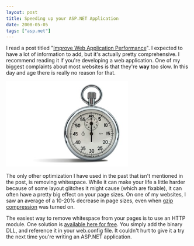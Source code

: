 ```yaml
---
layout: post
title: Speeding up your ASP.NET Application
date: 2008-05-05
tags: ["asp.net"]
---
```


I read a post titled &quot;[Improve Web Application Performance](http://dotnetslackers.com/articles/aspnet/ImproveWebApplicationPerformance.aspx)&quot;. I expected to have a lot of information to add, but it's actually pretty comprehensive. I recommend reading it if you're developing a web application. One of my biggest complaints about most websites is that they're **way** too slow. In this day and age there is really no reason for that.

![Analog Stopwatch](istock-000005198862xsmall.jpg) 

The only other optimization I have used in the past that isn't mentioned in the post, is removing whitespace. While it can make your life a little harder because of some layout glitches it might cause (which are fixable), it can often have a pretty big effect on your page sizes. On one of my websites, I saw an average of a 10-20% decrease in page sizes, even when [gzip compression](http://www.microsoft.com/technet/prodtechnol/WindowsServer2003/Library/IIS/25d2170b-09c0-45fd-8da4-898cf9a7d568.mspx?mfr=true) was turned on.

The easiest way to remove whitespace from your pages is to use an HTTP module. One solution is [available here for free](http://blog.madskristensen.dk/post/A-whitespace-removal-HTTP-module-for-ASPNET-20.aspx). You simply add the binary DLL, and reference it in your web.config file. It couldn't hurt to give it a try the next time you're writing an ASP.NET application.